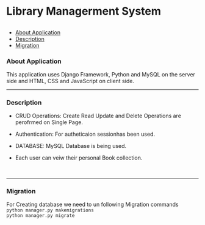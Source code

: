 # Library Managerment System

##

- [About Application](#about-application)
- [Description](#description)
- [Migration](#migration)


### About Application

This application uses Django Framework, Python and MySQL on the server side and HTML, CSS and JavaScript on client side.

<hr/>

### Description

- CRUD Operations: Create Read Update and Delete Operations are perofrmed on Single Page.

- Authentication: For autheticaion sessionhas been used.

- DATABASE: MySQL Database is being used.

-  Each user can veiw their personal Book collection.
<br/>

<hr/>

### Migration

For Creating database we need to un following Migration commands
<br/>
 `python manager.py makemigrations`
<br/>
 `python manager.py migrate`
 
 
